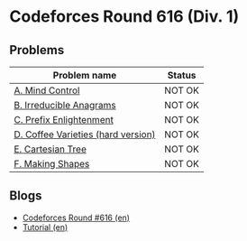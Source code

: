 # Codeforces Round 616 (Div. 1)

## Problems

|Problem name|Status|
|------------|---------|
| [A. Mind Control](problems/A._Mind_Control.md)|NOT OK|
| [B. Irreducible Anagrams](problems/B._Irreducible_Anagrams.md)|NOT OK|
| [C. Prefix Enlightenment](problems/C._Prefix_Enlightenment.md)|NOT OK|
| [D. Coffee Varieties (hard version)](problems/D._Coffee_Varieties_(hard_version).md)|NOT OK|
| [E. Cartesian Tree ](problems/E._Cartesian_Tree_.md)|NOT OK|
| [F. Making Shapes](problems/F._Making_Shapes.md)|NOT OK|
## Blogs

- [Codeforces Round #616 (en)](blogs/Codeforces_Round_616_(en).md)
- [Tutorial (en)](blogs/Tutorial_(en).md)

